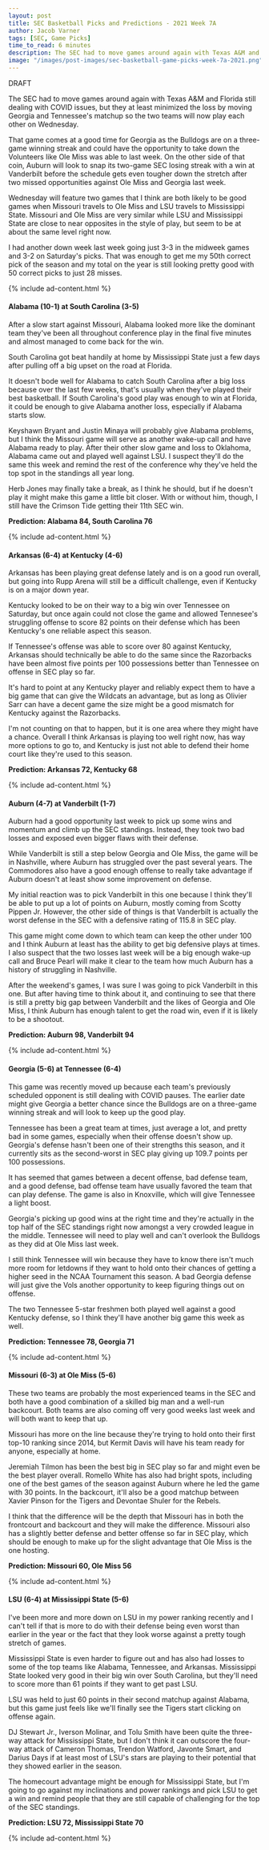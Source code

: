 ```yaml
---
layout: post
title: SEC Basketball Picks and Predictions - 2021 Week 7A
author: Jacob Varner
tags: [SEC, Game Picks]
time_to_read: 6 minutes
description: The SEC had to move games around again with Texas A&M and Florida still dealing with COVID issues, but they at least minimized the loss by moving Georgia and Tennessee's matchup so the two teams will now play eachother on Wednesday.
image: "/images/post-images/sec-basketball-game-picks-week-7a-2021.png"
---
```


DRAFT

The SEC had to move games around again with Texas A&M and Florida still dealing with COVID issues, but they at least minimized the loss by moving Georgia and Tennessee's matchup so the two teams will now play each other on Wednesday.

That game comes at a good time for Georgia as the Bulldogs are on a three-game winning streak and could have the opportunity to take down the Volunteers like Ole Miss was able to last week. On the other side of that coin, Auburn will look to snap its two-game SEC losing streak with a win at Vanderbilt before the schedule gets even tougher down the stretch after two missed opportunities against Ole Miss and Georgia last week.

Wednesday will feature two games that I think are both likely to be good games when Missouri travels to Ole Miss and LSU travels to Mississippi State. Missouri and Ole Miss are very similar while LSU and Mississippi State are close to near opposites in the style of play, but seem to be at about the same level right now.

I had another down week last week going just 3-3 in the midweek games and 3-2 on Saturday's picks. That was enough to get me my 50th correct pick of the season and my total on the year is still looking pretty good with 50 correct picks to just 28 misses.

{% include ad-content.html %}

#### Alabama (10-1) at South Carolina (3-5)

After a slow start against Missouri, Alabama looked more like the dominant team they've been all throughout conference play in the final five minutes and almost managed to come back for the win.

South Carolina got beat handily at home by Mississippi State just a few days after pulling off a big upset on the road at Florida.

It doesn't bode well for Alabama to catch South Carolina after a big loss because over the last few weeks, that's usually when they've played their best basketball. If South Carolina's good play was enough to win at Florida, it could be enough to give Alabama another loss, especially if Alabama starts slow.

Keyshawn Bryant and Justin Minaya will probably give Alabama problems, but I think the Missouri game will serve as another wake-up call and have Alabama ready to play. After their other slow game and loss to Oklahoma, Alabama came out and played well against LSU. I suspect they'll do the same this week and remind the rest of the conference why they've held the top spot in the standings all year long.

Herb Jones may finally take a break, as I think he should, but if he doesn't play it might make this game a little bit closer. With or without him, though, I still have the Crimson Tide getting their 11th SEC win.

**Prediction: Alabama 84, South Carolina 76**

{% include ad-content.html %}

#### Arkansas (6-4) at Kentucky (4-6)

Arkansas has been playing great defense lately and is on a good run overall, but going into Rupp Arena will still be a difficult challenge, even if Kentucky is on a major down year.

Kentucky looked to be on their way to a big win over Tennessee on Saturday, but once again could not close the game and allowed Tennesee's struggling offense to score 82 points on their defense which has been Kentucky's one reliable aspect this season.

If Tennessee's offense was able to score over 80 against Kentucky, Arkansas should technically be able to do the same since the Razorbacks have been almost five points per 100 possessions better than Tennessee on offense in SEC play so far.

It's hard to point at any Kentucky player and reliably expect them to have a big game that can give the Wildcats an advantage, but as long as Olivier Sarr can have a decent game the size might be a good mismatch for Kentucky against the Razorbacks.

I'm not counting on that to happen, but it is one area where they might have a chance. Overall I think Arkansas is playing too well right now, has way more options to go to, and Kentucky is just not able to defend their home court like they're used to this season.

**Prediction: Arkansas 72, Kentucky 68**

{% include ad-content.html %}

#### Auburn (4-7) at Vanderbilt (1-7)

Auburn had a good opportunity last week to pick up some wins and momentum and climb up the SEC standings. Instead, they took two bad losses and exposed even bigger flaws with their defense.

While Vanderbilt is still a step below Georgia and Ole Miss, the game will be in Nashville, where Auburn has struggled over the past several years. The Commodores also have a good enough offense to really take advantage if Auburn doesn't at least show some improvement on defense.

My initial reaction was to pick Vanderbilt in this one because I think they'll be able to put up a lot of points on Auburn, mostly coming from Scotty Pippen Jr. However, the other side of things is that Vanderbilt is actually the worst defense in the SEC with a defensive rating of 115.8 in SEC play.

This game might come down to which team can keep the other under 100 and I think Auburn at least has the ability to get big defensive plays at times. I also suspect that the two losses last week will be a big enough wake-up call and Bruce Pearl will make it clear to the team how much Auburn has a history of struggling in Nashville.

After the weekend's games, I was sure I was going to pick Vanderbilt in this one. But after having time to think about it, and continuing to see that there is still a pretty big gap between Vanderbilt and the likes of Georgia and Ole Miss, I think Auburn has enough talent to get the road win, even if it is likely to be a shootout.

**Prediction: Auburn 98, Vanderbilt 94**

{% include ad-content.html %}

#### Georgia (5-6) at Tennessee (6-4)

This game was recently moved up because each team's previously scheduled opponent is still dealing with COVID pauses. The earlier date might give Georgia a better chance since the Bulldogs are on a three-game winning streak and will look to keep up the good play.

Tennessee has been a great team at times, just average a lot, and pretty bad in some games, especially when their offense doesn't show up. Georgia's defense hasn't been one of their strengths this season, and it currently sits as the second-worst in SEC play giving up 109.7 points per 100 possessions.

It has seemed that games between a decent offense, bad defense team, and a good defense, bad offense team have usually favored the team that can play defense. The game is also in Knoxville, which will give Tennessee a light boost.

Georgia's picking up good wins at the right time and they're actually in the top half of the SEC standings right now amongst a very crowded league in the middle. Tennessee will need to play well and can't overlook the Bulldogs as they did at Ole Miss last week.

I still think Tennessee will win because they have to know there isn't much more room for letdowns if they want to hold onto their chances of getting a higher seed in the NCAA Tournament this season. A bad Georgia defense will just give the Vols another opportunity to keep figuring things out on offense.

The two Tennessee 5-star freshmen both played well against a good Kentucky defense, so I think they'll have another big game this week as well.

**Prediction: Tennessee 78, Georgia 71**

{% include ad-content.html %}

#### Missouri (6-3) at Ole Miss (5-6)

These two teams are probably the most experienced teams in the SEC and both have a good combination of a skilled big man and a well-run backcourt. Both teams are also coming off very good weeks last week and will both want to keep that up.

Missouri has more on the line because they're trying to hold onto their first top-10 ranking since 2014, but Kermit Davis will have his team ready for anyone, especially at home.

Jeremiah Tilmon has been the best big in SEC play so far and might even be the best player overall. Romello White has also had bright spots, including one of the best games of the season against Auburn where he led the game with 30 points. In the backcourt, it'll also be a good matchup between Xavier Pinson for the Tigers and Devontae Shuler for the Rebels.

I think that the difference will be the depth that Missouri has in both the frontcourt and backcourt and they will make the difference. Missouri also has a slightly better defense and better offense so far in SEC play, which should be enough to make up for the slight advantage that Ole Miss is the one hosting.

**Prediction: Missouri 60, Ole Miss 56**

{% include ad-content.html %}

#### LSU (6-4) at Mississippi State (5-6)

I've been more and more down on LSU in my power ranking recently and I can't tell if that is more to do with their defense being even worst than earlier in the year or the fact that they look worse against a pretty tough stretch of games.

Mississippi State is even harder to figure out and has also had losses to some of the top teams like Alabama, Tennessee, and Arkansas. Mississippi State looked very good in their big win over South Carolina, but they'll need to score more than 61 points if they want to get past LSU.

LSU was held to just 60 points in their second matchup against Alabama, but this game just feels like we'll finally see the Tigers start clicking on offense again.

DJ Stewart Jr., Iverson Molinar, and Tolu Smith have been quite the three-way attack for Mississippi State, but I don't think it can outscore the four-way attack of Cameron Thomas, Trendon Watford, Javonte Smart, and Darius Days if at least most of LSU's stars are playing to their potential that they showed earlier in the season.

The homecourt advantage might be enough for Mississippi State, but I'm going to go against my inclinations and power rankings and pick LSU to get a win and remind people that they are still capable of challenging for the top of the SEC standings.

**Prediction: LSU 72, Mississippi State 70**

{% include ad-content.html %}